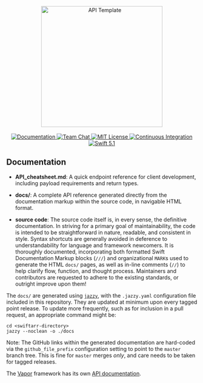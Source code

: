 <p align="center">
    <img src="https://user-images.githubusercontent.com/1342803/36623515-7293b4ec-18d3-11e8-85ab-4e2f8fb38fbd.png" width="320" alt="API Template">
    <br>
    <br>
    <a href="http://docs.vapor.codes/3.0/">
        <img src="http://img.shields.io/badge/read_the-docs-2196f3.svg" alt="Documentation">
    </a>
    <a href="https://discord.gg/vapor">
        <img src="https://img.shields.io/discord/431917998102675485.svg" alt="Team Chat">
    </a>
    <a href="LICENSE">
        <img src="http://img.shields.io/badge/license-MIT-brightgreen.svg" alt="MIT License">
    </a>
    <a href="https://circleci.com/gh/vapor/api-template">
        <img src="https://circleci.com/gh/vapor/api-template.svg?style=shield" alt="Continuous Integration">
    </a>
    <a href="https://swift.org">
        <img src="http://img.shields.io/badge/swift-5.1-brightgreen.svg" alt="Swift 5.1">
    </a>
</p>

## Documentation

- **API_cheatsheet.md**: A quick endpoint reference for client development, including payload requirements and
return types.

- **docs/**: A complete API reference generated directly from the documentation markup within the source code,
in navigable HTML format.

- **source code**: The source code itself is, in every sense, the definitive documentation. In striving for a primary
goal of maintainability, the code is intended to be straightforward in nature, readable, and consistent in style. 
Syntax shortcuts are generally avoided in deference to understandability for language and framework newcomers.
It is thoroughly documented, incorporating both formatted Swift Documentation Markup blocks (`///`) and
organizational `MARK`s used to generate the HTML `docs/` pages, as well as in-line comments (`//`) to help
clarify flow, function, and thought process. Maintainers and contributors are requested to adhere to the existing
standards, or outright improve upon them!

The `docs/` are generated using [`jazzy`](https://github.com/realm/jazzy), with the `.jazzy.yaml` configuration file
included in this repository. They are updated at minimum upon every tagged point release. To update more
frequently, such as for inclusion in a pull request, an appropriate command might be: 

```shell
cd <swiftarr-directory>
jazzy --noclean -o ./docs
```
Note: The GitHub links within the generated documentation are hard-coded via the `github_file_prefix`
configuration setting to point to the `master` branch tree. This is fine for `master` merges *only*, and care needs
to be taken for tagged releases.

The [Vapor](https://vapor.codes) framework has its own [API documentation](https://api.vapor.codes).


